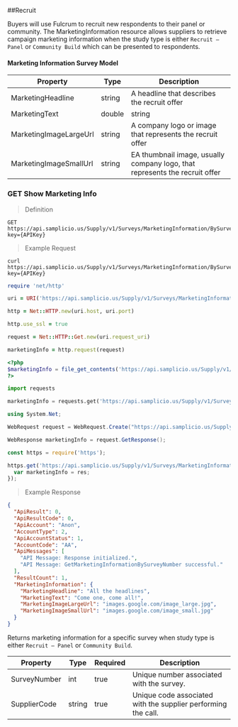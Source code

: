 ##Recruit

Buyers will use Fulcrum to recruit new respondents to their panel or community. The MarketingInformation resource allows suppliers to retrieve campaign marketing information when the study type is either `Recruit – Panel` or `Community Build` which can be presented to respondents.

#### Marketing Information Survey Model

| Property               | Type    |  Description                                                                                             |
|------------------------|---------|----------------------------------------------------------------------------------------------------------|
| MarketingHeadline      | string  | A headline that describes the recruit offer                                                              |
| MarketingText| double  | string  | Marketing text that describes the benefits the recruit offer                                             |
| MarketingImageLargeUrl | string  | A company logo or image that represents the recruit offer                                                |
| MarketingImageSmallUrl | string  | EA thumbnail image, usually company logo, that represents the recruit offer                              |


### GET Show Marketing Info

> Definition

```plaintext
GET  https://api.samplicio.us/Supply/v1/Surveys/MarketingInformation/BySurveyNumber/{SurveyNumber}/{SupplierCode}?key={APIKey}
```

> Example Request

```shell
curl https://api.samplicio.us/Supply/v1/Surveys/MarketingInformation/BySurveyNumber/{SurveyNumber}/{SupplierCode}?key={APIKey}
```

```ruby
require 'net/http'

uri = URI('https://api.samplicio.us/Supply/v1/Surveys/MarketingInformation/BySurveyNumber/{SurveyNumber}/{SupplierCode}?key={APIKey}')

http = Net::HTTP.new(uri.host, uri.port)

http.use_ssl = true

request = Net::HTTP::Get.new(uri.request_uri)

marketingInfo = http.request(request)  
```

```php
<?php
$marketingInfo = file_get_contents('https://api.samplicio.us/Supply/v1/Surveys/MarketingInformation/BySurveyNumber/{SurveyNumber}/{SupplierCode}?key={APIKey}');
?>
```

```python
import requests

marketingInfo = requests.get('https://api.samplicio.us/Supply/v1/Surveys/MarketingInformation/BySurveyNumber/{SurveyNumber}/{SupplierCode}?key={APIKey}')
```

```csharp
using System.Net;

WebRequest request = WebRequest.Create("https://api.samplicio.us/Supply/v1/Surveys/MarketingInformation/BySurveyNumber/{SurveyNumber}/{SupplierCode}?key={APIKey}");

WebResponse marketingInfo = request.GetResponse();
```

```javascript
const https = require('https');

https.get('https://api.samplicio.us/Supply/v1/Surveys/MarketingInformation/BySurveyNumber/{SurveyNumber}/{SupplierCode}?key={APIKey}', function(res){
  var marketingInfo = res;
});
```

> Example Response

```json 
{
  "ApiResult": 0,
  "ApiResultCode": 0,
  "ApiAccount": "Anon",
  "AccountType": 2,
  "ApiAccountStatus": 1,
  "AccountCode": "AA",
  "ApiMessages": [
    "API Message: Response initialized.",
    "API Message: GetMarketingInformationBySurveyNumber successful."
  ],
  "ResultCount": 1,
  "MarketingInformation": {
    "MarketingHeadline": "All the headlines",
    "MarketingText": "Come one, come all!",
    "MarketingImageLargeUrl": "images.google.com/image_large.jpg",
    "MarketingImageSmallUrl": "images.google.com/image_small.jpg"
  }
}
```

Returns marketing information for a specific survey when study type is either `Recruit – Panel` or `Community Build`. 



| Property     | Type   | Required | Description                                                   |
|--------------|--------|----------|---------------------------------------------------------------|
| SurveyNumber | int    | true     | Unique number associated with the survey.                     |
| SupplierCode | string | true     | Unique code associated with the supplier performing the call. |


